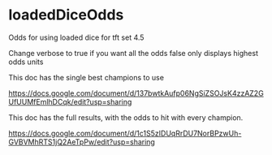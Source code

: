 # loadedDiceOdds
Odds for using loaded dice for tft set 4.5

Change verbose to true if you want all the odds
false only displays highest odds units

This doc has the single best champions to use

https://docs.google.com/document/d/137bwtkAufp06NgSiZSOJsK4zzAZ2GUfUUMfEmlhDCqk/edit?usp=sharing

This doc has the full results, with the odds to hit with every champion.

https://docs.google.com/document/d/1c1S5zIDUqRrDU7NorBPzwUh-GVBVMhRTS1jQ2AeTpPw/edit?usp=sharing
